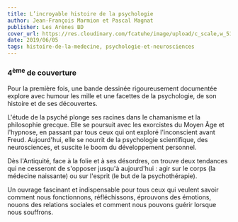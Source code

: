 ```yaml
---
title: L’incroyable histoire de la psychologie
author: Jean-François Marmion et Pascal Magnat
publisher: Les Arènes BD
cover_url: https://res.cloudinary.com/fcatuhe/image/upload/c_scale,w_512/v1711899163/raphaele-rodellar.fr/bibliotheque/9791037508447.jpg
date: 2019/06/05
tags: histoire-de-la-medecine, psychologie-et-neurosciences
---
```


### 4<sup>ème</sup> de couverture

Pour la première fois, une bande dessinée rigoureusement documentée explore avec humour les mille et une facettes de la psychologie, de son histoire et de ses découvertes.

L'étude de la psyché plonge ses racines dans le chamanisme et la philosophie grecque. Elle se poursuit avec les exorcistes du Moyen Âge et l'hypnose, en passant par tous ceux qui ont exploré l'inconscient avant Freud. Aujourd'hui, elle se nourrit de la psychologie scientifique, des neurosciences, et suscite le boom du développement personnel.

Dès l'Antiquité, face à la folie et à ses désordres, on trouve deux tendances qui ne cesseront de s'opposer jusqu'à aujourd'hui : agir sur le corps (la médecine naissante) ou sur l'esprit (le but de la psychothérapie).

Un ouvrage fascinant et indispensable pour tous ceux qui veulent savoir comment nous fonctionnons, réfléchissons, éprouvons des émotions, nouons des relations sociales et comment nous pouvons guérir lorsque nous souffrons.
